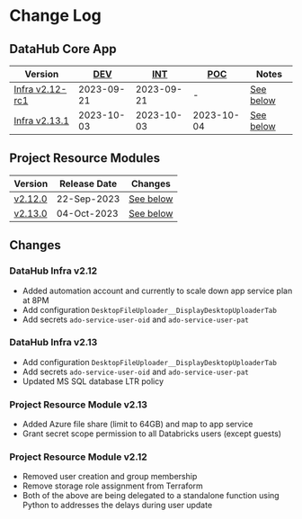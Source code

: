 # Change Log

## DataHub Core App
| Version | [DEV](https://dev.fsdh-dhsf.science.cloud-nuage.canada.ca/) | [INT](https://int.fsdh-dhsf.science.cloud-nuage.canada.ca/) | [POC](https://federal-science-datahub.canada.ca/) | Notes |
|---|---|---|---|---|
|[Infra v2.12-rc1](https://github.com/ssc-sp/datahub-infra/tree/v2.12-rc1)|2023-09-21|2023-09-21|-| [See below](#datahub-infra-v212) |
|[Infra v2.13.1](https://github.com/ssc-sp/datahub-infra/tree/v2.13.1)|2023-10-03|2023-10-03|2023-10-04| [See below](#datahub-infra-v213) |


## Project Resource Modules
| Version | Release Date | Changes |
|---|---|---|
|[v2.12.0](https://github.com/ssc-sp/datahub-resource-modules/tree/versioning/modules/v2.12.0)| 22-Sep-2023 |[See below](#project-resource-module-v212)|
|[v2.13.0](https://github.com/ssc-sp/datahub-resource-modules/tree/versioning/modules/v2.13.0)| 04-Oct-2023 |[See below](#project-resource-module-v213)|

## Changes

### DataHub Infra v2.12
- Added automation account and currently to scale down app service plan at 8PM
- Add configuration `DesktopFileUploader__DisplayDesktopUploaderTab`
- Add secrets `ado-service-user-oid` and `ado-service-user-pat`

### DataHub Infra v2.13
- Add configuration `DesktopFileUploader__DisplayDesktopUploaderTab`
- Add secrets `ado-service-user-oid` and `ado-service-user-pat`
- Updated MS SQL database LTR policy

### Project Resource Module v2.13
- Added Azure file share (limit to 64GB) and map to app service 
- Grant secret scope permission to all Databricks users (except guests)

### Project Resource Module v2.12
- Removed user creation and group membership
- Remove storage role assignment from Terraform
- Both of the above are being delegated to a standalone function using Python to addresses the delays during user update
